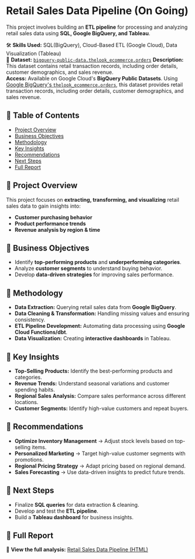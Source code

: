 # Retail Sales Data Pipeline (On Going)  
This project involves building an **ETL pipeline** for processing and analyzing retail sales data using **SQL, Google BigQuery, and Tableau**.  

🛠️ **Skills Used:** SQL(BigQuery), Cloud-Based ETL (Google Cloud), Data Visualization (Tableau)  
📌 **Dataset:** [`bigquery-public-data.thelook_ecommerce.orders`](https://console.cloud.google.com/bigquery?p=bigquery-public-data&d=thelook_ecommerce&t=orders&page=table)
**Description:** This dataset contains retail transaction records, including order details, customer demographics, and sales revenue.  
 **Access:** Available on Google Cloud's **BigQuery Public Datasets**.
Using [Google BigQuery's `thelook_ecommerce.orders`](https://console.cloud.google.com/bigquery?p=bigquery-public-data&d=thelook_ecommerce&t=orders&page=table), this dataset provides retail transaction records, including order details, customer demographics, and sales revenue.  

## 📌 **Table of Contents**  
- [Project Overview](#project-overview)  
- [Business Objectives](#business-objectives)  
- [Methodology](#methodology)  
- [Key Insights](#key-insights)  
- [Recommendations](#recommendations)  
- [Next Steps](#next-steps)  
- [Full Report](#full-report)  

## 📌 **Project Overview**  
This project focuses on **extracting, transforming, and visualizing** retail sales data to gain insights into:  
- **Customer purchasing behavior**  
- **Product performance trends**  
- **Revenue analysis by region & time**  

## 📌 **Business Objectives**  
- Identify **top-performing products** and **underperforming categories**.  
- Analyze **customer segments** to understand buying behavior.  
- Develop **data-driven strategies** for improving sales performance.  

## 📌 **Methodology**  
- **Data Extraction:** Querying retail sales data from **Google BigQuery**.  
- **Data Cleaning & Transformation:** Handling missing values and ensuring consistency.  
- **ETL Pipeline Development:** Automating data processing using **Google Cloud Functions/dbt**.  
- **Data Visualization:** Creating **interactive dashboards** in Tableau.  

## 📌 **Key Insights**  
- **Top-Selling Products:** Identify the best-performing products and categories.  
- **Revenue Trends:** Understand seasonal variations and customer spending habits.  
- **Regional Sales Analysis:** Compare sales performance across different locations.  
- **Customer Segments:** Identify high-value customers and repeat buyers.  

## 📌 **Recommendations**  
- **Optimize Inventory Management** → Adjust stock levels based on top-selling items.  
- **Personalized Marketing** → Target high-value customer segments with promotions.  
- **Regional Pricing Strategy** → Adapt pricing based on regional demand.  
- **Sales Forecasting** → Use data-driven insights to predict future trends.  

## 📌 **Next Steps**  
- Finalize **SQL queries** for data extraction & cleaning.  
- Develop and test the **ETL pipeline**.  
- Build a **Tableau dashboard** for business insights.  

## 📌 **Full Report**  
📂 **View the full analysis:** [Retail Sales Data Pipeline (HTML)](https://kittimarodriguez.github.io/Capstone/RetailSales.html)  

